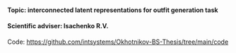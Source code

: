 #### Topic: interconnected latent representations for outfit generation task
#### Scientific adviser: Isachenko R.V.

Code: https://github.com/intsystems/Okhotnikov-BS-Thesis/tree/main/code
